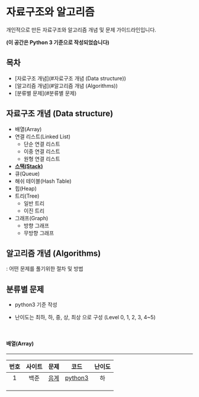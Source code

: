 # 자료구조와 알고리즘
개인적으로 만든 자료구조와 알고리즘 개념 및 문제 가이드라인입니다.

**(이 공간은 Python 3 기준으로 작성되었습니다)**

## 목차

- [자료구조 개념](#자료구조 개념 (Data structure))
- [알고리즘 개념](#알고리즘 개념 (Algorithms))
- [분류별 문제](#분류별 문제)

## 자료구조 개념 (Data structure)

- 배열(Array)
- 연결 리스트(Linked List)
  - 단순 연결 리스트
  - 이중 연결 리스트
  - 원형 연결 리스트
- **[스택(Stack)](https://charincoding.com/2019/05/23/1-스택/)**
- 큐(Queue)
- 해쉬 테이블(Hash Table)
- 힙(Heap)
- 트리(Tree)
  - 일반 트리
  - 이진 트리
- 그래프(Graph)
  - 방향 그래프
  - 무방향 그래프

## 알고리즘 개념 (Algorithms)

: 어떤 문제를 풀기위한 절차 및 방법

## 분류별 문제

- python3 기준 작성

- 난이도는 최하, 하, 중, 상, 최상 으로 구성 (Level 0, 1, 2, 3, 4~5)

  <br>

#### 배열(Array)

------

| 번호 | 사이트 |                     문제                     |                   코드                    | 난이도 |
| :--: | :----: | :------------------------------------------: | :---------------------------------------: | :----: |
|  1   |  백준  | [음계](https://www.acmicpc.net/problem/2920) | [python3](./Quizes/backjoon/back_2920.py) |   하   |
|      |        |                                              |                                           |        |
|      |        |                                              |                                           |        |
|      |        |                                              |                                           |        |

